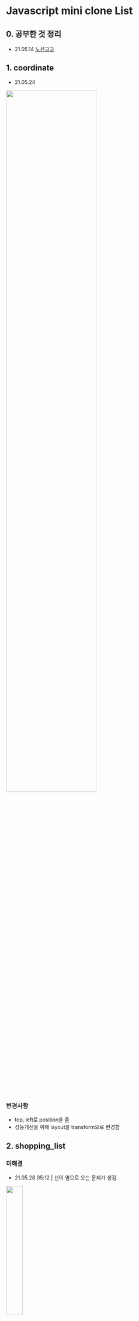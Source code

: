 # Javascript mini clone List

## 0. 공부한 것 정리
- 21.05.14
<a href="https://www.notion.so/101-a60bf628302b4296afb6bab6a7586f3b#4ff6d45910034de29c90b60efc9b13c5">노션고고</a>

## 1. coordinate 
- 21.05.24
<img width="70%" src="https://user-images.githubusercontent.com/67423755/119437555-57572500-bd59-11eb-9d63-45fc3ef7817d.gif"/>

### 변경사항
- top, left로 position을 줌
- 성능개선을 위해 layout을 transform으로 변경함


## 2. shopping_list
### 미해결
- 21.05.28 05:12 | 선이 옆으로 오는 문제가 생김.
<img width="30%" src="https://user-images.githubusercontent.com/67423755/119890253-8f858000-bf72-11eb-975e-78d0a8c8f9ac.gif"/>


